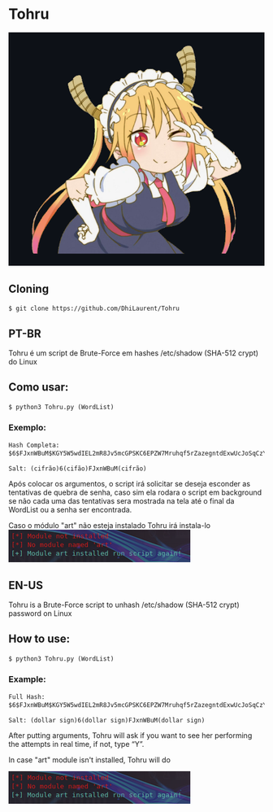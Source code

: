 # Tohru

![](/Tohruu.png?raw=true)

## Cloning

````
$ git clone https://github.com/DhiLaurent/Tohru
````

## PT-BR

Tohru é um script de Brute-Force em hashes /etc/shadow (SHA-512 crypt) do Linux 


## Como usar:

````
$ python3 Tohru.py (WordList)
````

### Exemplo:

````
Hash Completa: $6$FJxnWBuM$KGY5W5wdIEL2mR8Jv5mcGPSKC6EPZW7Mruhqf5rZazegntdExwUcJoSqCzYrifutf6QoSRsyO0YQWxTTQo4yP1
````

````
Salt: (cifrão)6(cifão)FJxnWBuM(cifrão)
````
Após colocar os argumentos, o script irá solicitar se deseja esconder as tentativas de quebra de senha, caso sim ela rodara o script em background se não cada uma das tentativas sera mostrada na tela até o final da WordList ou a senha ser encontrada.

Caso o módulo "art" não esteja instalado Tohru irá instala-lo
![](/module.png?raw=true)


## EN-US

Tohru is a Brute-Force script to unhash /etc/shadow (SHA-512 crypt) password on Linux

## How to use:

````
$ python3 Tohru.py (WordList)
````

### Example:

````
Full Hash: $6$FJxnWBuM$KGY5W5wdIEL2mR8Jv5mcGPSKC6EPZW7Mruhqf5rZazegntdExwUcJoSqCzYrifutf6QoSRsyO0YQWxTTQo4yP1
````

````
Salt: (dollar sign)6(dollar sign)FJxnWBuM(dollar sign)
````

After putting arguments, Tohru will ask if you want to see her performing the attempts in real time, if not, type “Y”.

In case "art" module isn't installed, Tohru will do

![](/module.png?raw=true)
